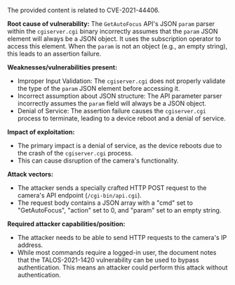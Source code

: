 The provided content is related to CVE-2021-44406.

**Root cause of vulnerability:**
The `GetAutoFocus` API's JSON `param` parser within the `cgiserver.cgi` binary incorrectly assumes that the `param` JSON element will always be a JSON object. It uses the subscription operator to access this element. When the `param` is not an object (e.g., an empty string), this leads to an assertion failure.

**Weaknesses/vulnerabilities present:**
- Improper Input Validation: The `cgiserver.cgi` does not properly validate the type of the `param` JSON element before accessing it.
- Incorrect assumption about JSON structure: The API parameter parser incorrectly assumes the `param` field will always be a JSON object.
- Denial of Service: The assertion failure causes the `cgiserver.cgi` process to terminate, leading to a device reboot and a denial of service.

**Impact of exploitation:**
- The primary impact is a denial of service, as the device reboots due to the crash of the `cgiserver.cgi` process.
- This can cause disruption of the camera's functionality.

**Attack vectors:**
- The attacker sends a specially crafted HTTP POST request to the camera's API endpoint (`/cgi-bin/api.cgi`).
- The request body contains a JSON array with a "cmd" set to "GetAutoFocus", "action" set to 0, and "param" set to an empty string.

**Required attacker capabilities/position:**
- The attacker needs to be able to send HTTP requests to the camera's IP address.
- While most commands require a logged-in user, the document notes that the TALOS-2021-1420 vulnerability can be used to bypass authentication. This means an attacker could perform this attack without authentication.